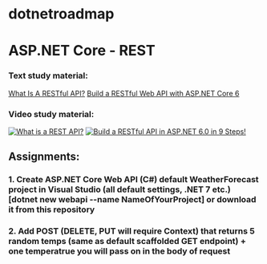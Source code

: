 # dotnetroadmap
# ASP.NET Core - REST
### Text study material:
[What Is A RESTful API?](https://aws.amazon.com/what-is/restful-api/)
[Build a RESTful Web API with ASP.NET Core 6](https://medium.com/net-core/build-a-restful-web-api-with-asp-net-core-6-30747197e229)
### Video study material:
[![What is a REST API?](https://img.youtube.com/vi/lsMQRaeKNDk/0.jpg)](https://www.youtube.com/watch?v=lsMQRaeKNDk)
[![Build a RESTful API in ASP.NET 6.0 in 9 Steps!](https://img.youtube.com/vi/Tj3qsKSNvMk/0.jpg)](https://www.youtube.com/watch?v=Tj3qsKSNvMk)
## Assignments:
### 1. 	Create ASP.NET Core Web API (C#) default WeatherForecast project in Visual Studio (all default settings, .NET 7 etc.) [dotnet new webapi --name NameOfYourProject] or download it from this repository
### 2. 	Add POST (DELETE, PUT will require Context) that returns 5 random temps (same as default scaffolded GET endpoint) + one temperatrue you will pass on in the body of request

